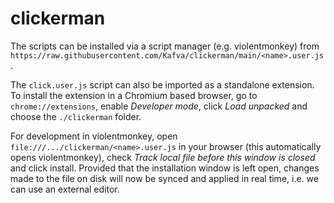 # clickerman
The scripts can be installed via a script manager (e.g. violentmonkey) from `https://raw.githubusercontent.com/Kafva/clickerman/main/<name>.user.js`.

The `click.user.js` script can also be imported as a standalone extension. To install the extension in a Chromium based browser, go to `chrome://extensions`, enable *Developer mode*, click *Load unpacked* and choose the `./clickerman` folder.

For development in violentmonkey, open `file:///.../clickerman/<name>.user.js` in your browser (this automatically opens violentmonkey), check *Track local file before this window is closed* and click install. Provided that the installation window is left open, changes made to the file on disk will now be synced and applied in real time, i.e. we can use an external editor.
